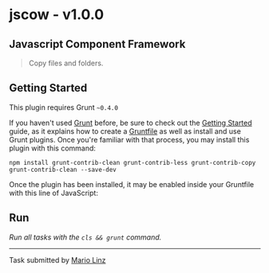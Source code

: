# jscow - v1.0.0
## Javascript Component Framework

> Copy files and folders.


## Getting Started
This plugin requires Grunt `~0.4.0`

If you haven't used [Grunt](http://gruntjs.com/) before, be sure to check out the [Getting Started](http://gruntjs.com/getting-started) guide, as it explains how to create a [Gruntfile](http://gruntjs.com/sample-gruntfile) as well as install and use Grunt plugins. Once you're familiar with that process, you may install this plugin with this command:

```shell
npm install grunt-contrib-clean grunt-contrib-less grunt-contrib-copy grunt-contrib-clean --save-dev
```

Once the plugin has been installed, it may be enabled inside your Gruntfile with this line of JavaScript:

## Run
_Run all tasks with the `cls && grunt` command._

---

Task submitted by [Mario Linz](http://www.jscow.com/)

